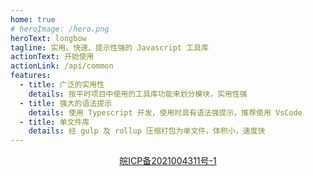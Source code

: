 ```yaml
---
home: true
# heroImage: /hero.png
heroText: longbow
tagline: 实用、快速、提示性强的 Javascript 工具库
actionText: 开始使用
actionLink: /api/common
features:
  - title: 广泛的实用性
    details: 按平时项目中使用的工具库功能来划分模块，实用性强
  - title: 强大的语法提示
    details: 使用 Typescript 开发，使用时具有语法强提示，推荐使用 VsCode
  - title: 单文件库
    details: 经 gulp 及 rollup 压缩打包为单文件，体积小，速度快
---
```

<div style="text-align:center;">
  <a href="https://beian.miit.gov.cn">皖ICP备2021004311号-1</a>
<div>